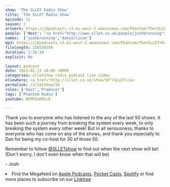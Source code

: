 ```yaml
---
show: 'The SLLET Radio Show'
title: 'The SLLET Radio Show'
episode: 21
season: 2
artwork: https://jbpodcasts.s3.eu-west-2.amazonaws.com/Phantom/The+SLLET+Radio+Show/SLLET+50+Square.png
people: ['Host': '<a href="http://www.sllet.co.uk/people/joshbrunning">Josh Brunning</a>','Guest': '<a href="http://www.sllet.co.uk/people/danjellicoe">Dan Jellicoe</a>']
names:  ['joshbrunning','danjellicoe']
mp3: https://jbpodcasts.s3.eu-west-2.amazonaws.com/Phantom/The+SLLET+Radio+Show/2023-02-13+-+50.mp3
filelength: 136530550
duration: 1:39:34 
explicit: No

layout: podcast
date: 2023-02-13 18:00 +0000
categories: slletshow radio podcast live video
elsewhere: <a href="http://sllet.co.uk/show/50">SLLET</a>
permalink: /slletshow/50
roles: ['Host','Producer']
tags: ['Phantom Radio']
youtube: WCMFDabMzLE

---
```


Thank you to everyone who has listened to the any of the last 50 shows. It has been such a journey from breaking the system every week, to only breaking the system every other week! But in all seriousness, thanks to everyone who has come on any of the shows, and thank you especially to Dan for being my co-host for 30 of those 50.

Remember to follow <a href="https://www.instagram.com/slletshow">@SLLETshow</a> to find out when the next show will be! (Don't worry, I don't even know when that will be)

&#45; Josh

<li>Find the Megafeed on <a href="https://podcasts.apple.com/us/podcast/phantom-radio-all-the-shows/id1659527657">Apple Podcasts</a>, <a href="https://pca.st/5rlgsndl">Pocket Casts</a>, <a href="https://open.spotify.com/show/1WGc6YCF3UfAL7E62gHLAS?si=eff5901deb8d498e">Spotify</a> or find more places to subscribe on our <a href="https://linktr.ee/phantomradious">Linktree</a></li>
